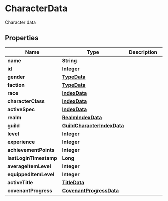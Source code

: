 

# CharacterData

Character data

## Properties

Name | Type | Description | Notes
------------ | ------------- | ------------- | -------------
**name** | **String** |  | 
**id** | **Integer** |  | 
**gender** | [**TypeData**](TypeData.md) |  | 
**faction** | [**TypeData**](TypeData.md) |  | 
**race** | [**IndexData**](IndexData.md) |  | 
**characterClass** | [**IndexData**](IndexData.md) |  | 
**activeSpec** | [**IndexData**](IndexData.md) |  | 
**realm** | [**RealmIndexData**](RealmIndexData.md) |  | 
**guild** | [**GuildCharacterIndexData**](GuildCharacterIndexData.md) |  | 
**level** | **Integer** |  | 
**experience** | **Integer** |  | 
**achievementPoints** | **Integer** |  | 
**lastLoginTimestamp** | **Long** |  | 
**averageItemLevel** | **Integer** |  | 
**equippedItemLevel** | **Integer** |  | 
**activeTitle** | [**TitleData**](TitleData.md) |  | 
**covenantProgress** | [**CovenantProgressData**](CovenantProgressData.md) |  |  [optional]



